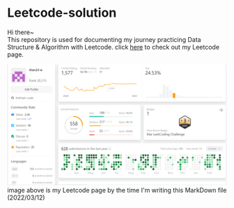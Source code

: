 # Leetcode-solution

Hi there~ <br>
This repository is used for documenting my journey practicing Data Structure & Algorithm with Leetcode.
click [here](https://leetcode.com/Alan24/ "Leetcode Page") to check out my Leetcode page.

![Leetcode page](Leetcode_page.png)
image above is my Leetcode page by the time I'm writing this MarkDown file (2022/03/12)